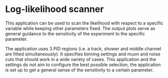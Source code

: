 Log-likelihood scanner
======================

This application can be used to scan the likelihood with respect to a specific variable while keeping other parameters fixed. The output plots serve as general guidance to the sensitivity of the experiment to the specific parameter.

The application uses 3 PID regions (i.e. a track, shower and middle channel are fitted simultaneously). It specifies binning settings and muon and noise cuts that should work in a wide variety of cases. This application and the settings do not aim to configure the best possible selection, the application is set up to get a general sense of the sensitivity to a certain parameter.